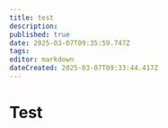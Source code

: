 ```yaml
---
title: test
description: 
published: true
date: 2025-03-07T09:35:59.747Z
tags: 
editor: markdown
dateCreated: 2025-03-07T09:33:44.417Z
---
```


# Test